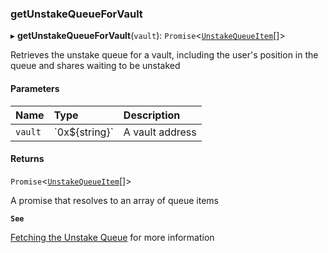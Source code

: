 ### getUnstakeQueueForVault

▸ **getUnstakeQueueForVault**(`vault`): `Promise`\<[`UnstakeQueueItem`](../../../interfaces/UnstakeQueueItem.md)[]\>

Retrieves the unstake queue for a vault, including the user's position in the queue and shares waiting to be unstaked

#### Parameters

| Name | Type | Description |
| :------ | :------ | :------ |
| `vault` | \`0x$\{string}\` | A vault address |

#### Returns

`Promise`\<[`UnstakeQueueItem`](../../../interfaces/UnstakeQueueItem.md)[]\>

A promise that resolves to an array of queue items

**`See`**

[Fetching the Unstake Queue](https://chorus-one.gitbook.io/opus-pool-sdk-1.0/build-your-staking-dapp/4-unstaking#fetching-the-unstake-queue) for more information
